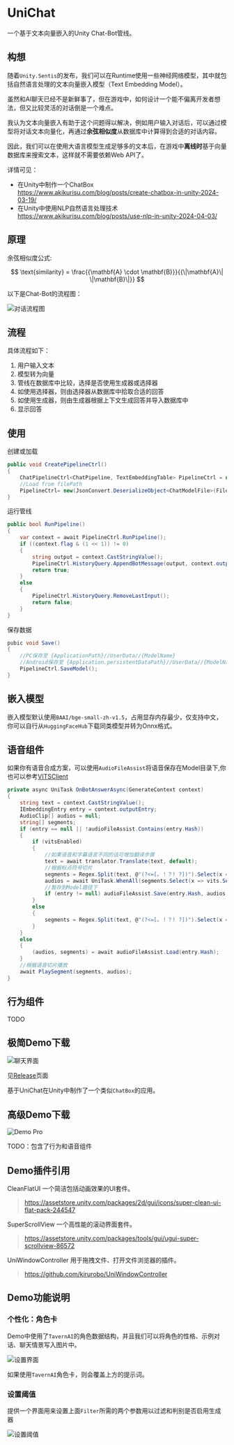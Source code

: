 # UniChat

一个基于文本向量嵌入的Unity Chat-Bot管线。

## 构想


随着`Unity.Sentis`的发布，我们可以在Runtime使用一些神经网络模型，其中就包括自然语言处理的文本向量嵌入模型（Text Embedding Model）。

虽然和AI聊天已经不是新鲜事了，但在游戏中，如何设计一个能不偏离开发者想法，但又比较灵活的对话倒是一个难点。

我认为文本向量嵌入有助于这个问题得以解决，例如用户输入对话后，可以通过模型将对话文本向量化，再通过<b>余弦相似度</b>从数据库中计算得到合适的对话内容。

因此，我们可以在使用大语言模型生成足够多的文本后，在游戏中<b>离线时</b>基于向量数据库来搜索文本，这样就不需要依赖Web API了。

详情可见：
- 在Unity中制作一个ChatBox https://www.akikurisu.com/blog/posts/create-chatbox-in-unity-2024-03-19/
- 在Unity中使用NLP自然语言处理技术 https://www.akikurisu.com/blog/posts/use-nlp-in-unity-2024-04-03/

## 原理

余弦相似度公式: 

$$
\text{similarity} = \frac{{\mathbf{A} \cdot \mathbf{B}}}{{\|\mathbf{A}\| \|\mathbf{B}\|}}
$$


以下是Chat-Bot的流程图：

![对话流程图](Images/UniChat.png)

## 流程

具体流程如下：
1. 用户输入文本
2. 模型转为向量
3. 管线在数据库中比较，选择是否使用生成器或选择器
4. 如使用选择器，则由选择器从数据库中拾取合适的回答
5. 如使用生成器，则由生成器根据上下文生成回答并导入数据库中
6. 显示回答

## 使用

创建或加载
```C#
public void CreatePipelineCtrl()
{
    ChatPipelineCtrl<ChatPipeline, TextEmbeddingTable> PipelineCtrl = new(new ChatModelFile() { fileName = $"ChatModel_{Guid.NewGuid().ToString()[0..6]}" });
    //Load from filePath
    PipelineCtrl= new(JsonConvert.DeserializeObject<ChatModelFile>(File.ReadAllText(filePath)))
}
```

运行管线
```C#
public bool RunPipeline()
{
    var context = await PipelineCtrl.RunPipeline();
    if ((context.flag & (1 << 1)) != 0)
    {
        string output = context.CastStringValue();
        PipelineCtrl.HistoryQuery.AppendBotMessage(output, context.outputEntry.Hash);
        return true;
    }
    else
    {
        PipelineCtrl.HistoryQuery.RemoveLastInput();
        return false;
    }
}
```

保存数据
```C#
pubic void Save()
{
    //PC保存至 {ApplicationPath}//UserData//{ModelName}
    //Android保存至 {Application.persistentDataPath}//UserData//{ModelName}
    PipelineCtrl.SaveModel();
}
```

## 嵌入模型

嵌入模型默认使用`BAAI/bge-small-zh-v1.5`，占用显存内存最少，仅支持中文，你可以自行从`HuggingFaceHub`下载同类模型并转为Onnx格式。

## 语音组件

如果你有语音合成方案，可以使用`AudioFileAssist`将语音保存在Model目录下,你也可以参考[VITSClient](./Runtime/Models/Audio/VITSClient.cs)

```C#
private async UniTask OnBotAnswerAsync(GenerateContext context)
{
    string text = context.CastStringValue();
    IEmbeddingEntry entry = context.outputEntry;
    AudioClip[] audios = null;
    string[] segments;
    if (entry == null || !audioFileAssist.Contains(entry.Hash))
    {
        if (vitsEnabled)
        {
            //如果语音和字幕语言不同的话可增加翻译步骤
            text = await translator.Translate(text, default);
            //根据标点符号切片
            segments = Regex.Split(text, @"(?<=[。！？! ?])").Select(x => x.Trim()).Where(x => !string.IsNullOrEmpty(x)).ToArray();
            audios = await UniTask.WhenAll(segments.Select(x => vits.SendRequestAsync(x, 0, default)));
            //暂存到Model路径下
            if (entry != null) audioFileAssist.Save(entry.Hash, audios, segments);
        }
        else
        {
            segments = Regex.Split(text, @"(?<=[。！？! ?])").Select(x => x.Trim()).Where(x => !string.IsNullOrEmpty(x)).ToArray();
        }
    }
    else
    {
        (audios, segments) = await audioFileAssist.Load(entry.Hash);
    }
    //根据语音切片播放
    await PlaySegment(segments, audios);
}
```

## 行为组件

TODO

## 极简Demo下载

![聊天界面](Images/chat-view.png)

见[Release](https://github.com/AkiKurisu/UniChat/releases)页面


基于UniChat在Unity中制作了一个类似`ChatBox`的应用。

## 高级Demo下载

![Demo Pro](Images/demo-pro.png)

TODO：包含了行为和语音组件

## Demo插件引用

CleanFlatUI 一个简洁包括动画效果的UI套件。
>https://assetstore.unity.com/packages/2d/gui/icons/super-clean-ui-flat-pack-244547

SuperScrollView 一个高性能的滚动界面套件。
>https://assetstore.unity.com/packages/tools/gui/ugui-super-scrollview-86572

UniWindowController 用于拖拽文件、打开文件浏览器的插件。
>https://github.com/kirurobo/UniWindowController

## Demo功能说明

### 个性化：角色卡

Demo中使用了`TavernAI`的角色数据结构，并且我们可以将角色的性格、示例对话、聊天情景写入图片中。

![设置界面](Images/setting-view.png)

如果使用`TavernAI`角色卡，则会覆盖上方的提示词。

### 设置阈值

提供一个界面用来设置上面`Filter`所需的两个参数用以过滤和判别是否启用生成器

![设置阈值](Images/threshold.png)

